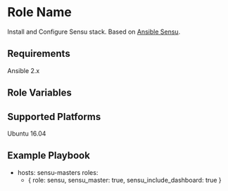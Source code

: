 Role Name
=========

Install and Configure Sensu stack. Based on [Ansible Sensu](http://ansible-sensu.readthedocs.io/en/latest/).

Requirements
------------

Ansible 2.x 

Role Variables
--------------



Supported Platforms
------------
Ubuntu 16.04


Example Playbook
----------------

  - hosts: sensu-masters
    roles:
      - { role: sensu, sensu_master: true, sensu_include_dashboard: true  }
